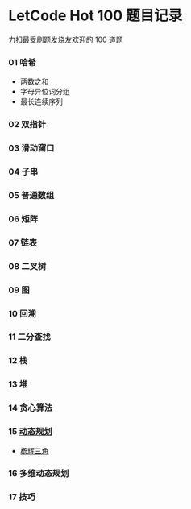 # LetCode Hot 100 题目记录

力扣最受刷题发烧友欢迎的 100 道题

### 01 哈希

- 两数之和
- 字母异位词分组
- 最长连续序列

### 02 双指针


### 03 滑动窗口

### 04 子串


### 05 普通数组

### 06 矩阵

### 07 链表

### 08 二叉树

### 09 图


### 10 回溯


### 11 二分查找


### 12 栈

### 13 堆


### 14 贪心算法


### 15 [动态规划](15_dp/README.md)

- [杨辉三角](15_dp/118.杨辉三角.cpp)


### 16 多维动态规划


### 17 技巧


